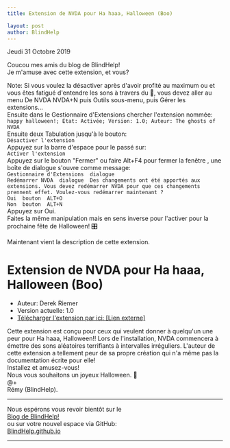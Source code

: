 ```yaml
--- 
title: Extension de NVDA pour Ha haaa, Halloween (Boo)

layout: post
author: BlindHelp
---
```


<footer>Jeudi 31 Octobre 2019</footer>


Coucou mes amis du blog de BlindHelp!    
Je m'amuse avec cette extension, et vous?     

Note: Si vous voulez la désactiver après d'avoir profité au maximum ou et vous êtes fatigué d'entendre les sons à travers du 📢, vous devez aller au menu De NVDA NVDA+N puis Outils sous-menu, puis Gérer les extensions...    
Ensuite dans le Gestionnaire d'Extensions chercher l'extension nommée:    
`happy halloween!; État: Activée; Version: 1.0; Auteur: The ghosts of NVDA`    
Ensuite deux Tabulation jusqu'à le bouton:    
`Désactiver l'extension`    
Appuyez sur la barre d'espace pour le passé sur:    
`Activer l'extension`    
Appuyez sur le bouton "Fermer" ou faire Alt+F4 pour fermer la fenêtre , une boîte de dialogue s'ouvre comme message:    
`Gestionnaire d'Extensions  dialogue`    
`Redémarrer NVDA  dialogue  Des changements ont été apportés aux extensions. Vous devez redémarrer NVDA pour que ces changements prennent effet. Voulez-vous redémarrer maintenant ?`    
`Oui  bouton  ALT+O`    
`Non  bouton  ALT+N`    
Appuyez sur Oui.    
Faites la même manipulation mais en sens inverse pour l'activer pour la prochaine fête de Halloween! 🎛    

Maintenant vient la description de cette extension.    

# Extension de NVDA pour Ha haaa, Halloween (Boo) #
- Auteur: Derek Riemer
- Version actuelle: 1.0
- [Télécharger l'extension par ici: [Lien externe]](https://files.derekriemer.com/boo.nvda-addon)    

Cette extension est conçu pour ceux qui veulent donner à quelqu'un une peur pour Ha haaa, Halloween!! Lors de l'installation, NVDA commencera à émettre des sons aléatoires terrifiants à intervalles irréguliers. L'auteur de cette extension a tellement peur de sa propre création qui n'a même pas la documentation écrite pour elle!    
Installez et amusez-vous!    
Nous vous souhaitons un joyeux Halloween. 🎃    
@+    
Rémy (BlindHelp).

---

Nous espérons vous revoir bientôt sur le      
[Blog de BlindHelp!](http://blindhelp.blogspot.fr/)                    
ou sur  votre nouvel espace via GitHub:                     
[BlindHelp.github.io](https://blindhelp.github.io)                    

---